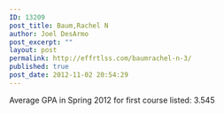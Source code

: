 ```yaml
---
ID: 13209
post_title: Baum,Rachel N
author: Joel DesArmo
post_excerpt: ""
layout: post
permalink: http://effrtlss.com/baumrachel-n-3/
published: true
post_date: 2012-11-02 20:54:29
---
```

<p>Average GPA in Spring 2012 for first course listed: 3.545</p>